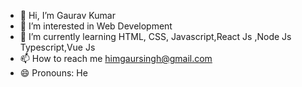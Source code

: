 - 👋 Hi, I’m Gaurav Kumar
- 👀 I’m interested in Web Development
- 🌱 I’m currently learning HTML, CSS, Javascript,React Js ,Node Js Typescript,Vue Js
- 📫 How to reach me himgaursingh@gmail.com
- 😄 Pronouns: He


<!---
himgaur2004/himgaur2004 is a ✨ special ✨ repository because its `README.md` (this file) appears on your GitHub profile.
You can click the Preview link to take a look at your changes.
--->
